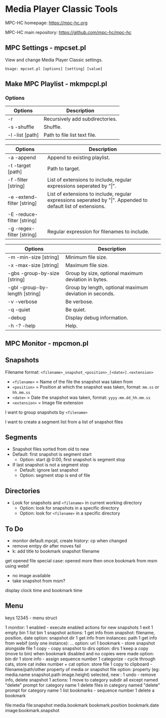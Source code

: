 # Media Player Classic Tools

MPC-HC homepage: https://mpc-hc.org

MPC-HC main repository: https://github.com/mpc-hc/mpc-hc

## MPC Settings - mpcset.pl

View and change Media Player Classic settings.

```
Usage: mpcset.pl [options] [setting] [value]
```

## Make MPC Playlist - mkmpcpl.pl

### Options

Options | Description
------- | -----------
-r | Recursively add subdirectories.
-s -shuffle | Shuffle.
-l -list [path] | Path to file list text file.

Options | Description
------- | -----------
-a -append | Append to existing playlist.
-t -target [path] | Path to target.
-f -filter [string] | List of extensions to include, regular expressions seperated by "\|".
-e -extend-filter [string] | List of extensions to include, regular expressions seperated by "\|". Appended to default list of extensions.
-E -reduce-filter [string] |
-g -regex-filter [string] | Regular expression for filenames to include.

Options | Description
------- | -----------
-m -min-size [string] | Minimum file size.
-x -max-size [string] | Maximum file size.
-gbs -group-by-size [string] | Group by size, optional maximum deviation in bytes.
-gbl -group-by-length [string] | Group by length, optional maximum deviation in seconds.
-v -verbose | Be verbose.
-q -quiet | Be quiet.
-debug | Display debug information.
-h -? -help | Help.

## MPC Monitor - mpcmon.pl

Snapshots
---------
Filename format: `<filename>_snapshot_<position>_[<date>].<extension>`

- `<filename>` = Name of the file the snapshot was taken from
- `<position>` = Position at which the snapshot was taken, format: `mm.ss` or `hh.mm.ss`
- `<date>` = Date the snapshot was taken, format: `yyyy.mm.dd_hh.mm.ss`
- `<extension>` = Image file extension

I want to group snapshots by `<filename>`

I want to create a segment list from a list of snapshot files

Segments
--------
- Snapshot files sorted from old to new
- Default: first snapshot is segment start
  - Option: start @ 0:00, first snapshot is segment stop
- If last snapshot is not a segment stop
  - Default: ignore last snapshot
  - Option: segment stop is end of file

Directories
-----------
- Look for snapshots and `<filename>` in current working directory
  - Option: look for snapshots in a specific directory
  - Option: look for `<filename>` in a specific directory

To Do
-----
- monitor default.mpcpl, create history: cp when changed
- remove emtpy dir after moves fail
- k: add title to bookmark snapshot filename

get opened file special case: opened more then once
bookmark from msm using webif
- no image available
- take snapshot from msm?

display clock time and bookmark time

Menu
----------

keys 12345 - menu struct

1 monitor:
   1 enabled - execute enabled actions for new snapshots
   1 exit
   1 empty bin
   1 list bin
1 snapshot actions:
   1 get info from snapshot: filename, position, date
      option: snapshot dir
   1 get info from instances: path
   1 get info from webif (only one instance): ...
      option: url
   1 bookmark - store snapshot alongside file
   1 copy - copy snapshot to dirs
      option: dirs
   1 keep a copy (move to bin) when bookmark disabled and no copies were made
      option: bin dir
   1 store info - assign sequence number
      1 categorize - cycle through cats, store cat index number + cat
      option: store file
   1 copy to clipboard - filename/path/other property of media or snapshot file
      option: property (eg: media.name snapshot.path image.height)
selected, new :
   1 undo - remove info, delete snapshot
1 actions:
   1 move to category subdir
      all except named "delete"
      prompt for category name
   1 delete files in category
      named "delete"
      prompt for category name
   1 list bookmarks - sequence number
   1 delete a bookmark


file:media
file:snapshot
media.bookmark
   bookmark.position
   bookmark.date
   image:bookmark.snapshot
